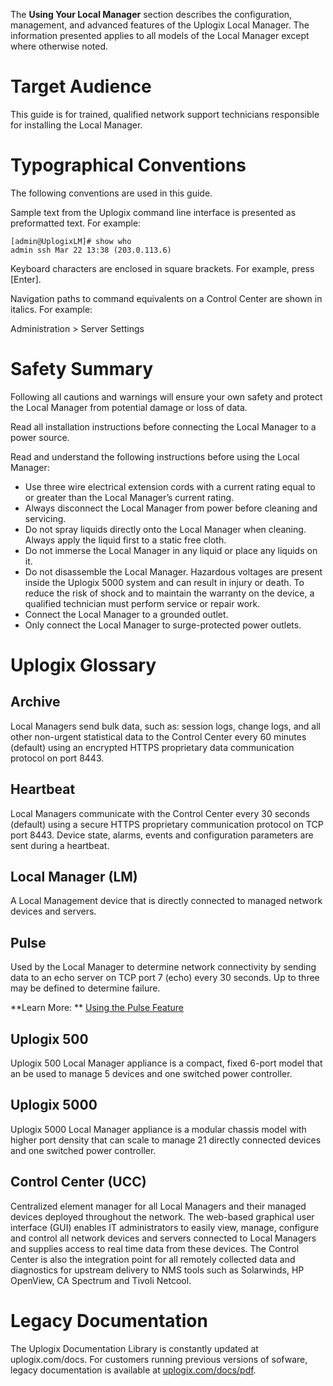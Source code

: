<!-- 5.4 -->

The **Using Your Local Manager** section describes the configuration, management, and advanced features of the Uplogix Local Manager. The information presented applies to all models of the Local Manager except where otherwise noted.

# Target Audience

This guide is for trained, qualified network support technicians responsible for installing the Local Manager.

# Typographical Conventions

The following conventions are used in this guide.

Sample text from the Uplogix command line interface is presented as preformatted text. For example:

```
[admin@UplogixLM]# show who
admin ssh Mar 22 13:38 (203.0.113.6)
```

Keyboard characters are enclosed in square brackets. For example, press [Enter].

Navigation paths to command equivalents on a Control Center are shown in italics. For example:

<div class='ucc' />Administration > Server Settings</div>

# Safety Summary

Following all cautions and warnings will ensure your own safety and protect the Local Manager from potential damage or loss of data.

<div class='warning' />Read all installation instructions before connecting the Local Manager to a power source.</div>

Read and understand the following instructions before using the Local Manager:

* Use three wire electrical extension cords with a current rating equal to or greater than the Local Manager’s current rating.
* Always disconnect the Local Manager from power before cleaning and servicing.
* Do not spray liquids directly onto the Local Manager when cleaning. Always apply the liquid first to a static free cloth.
* Do not immerse the Local Manager in any liquid or place any liquids on it.
* Do not disassemble the Local Manager. Hazardous voltages are present inside the Uplogix 5000 system and can result in injury or death. To reduce the risk of shock and to maintain the warranty on the device, a qualified technician must perform service or repair work.
* Connect the Local Manager to a grounded outlet. 
* Only connect the Local Manager to surge-protected power outlets.

# Uplogix Glossary

## Archive

Local Managers send bulk data, such as: session logs, change logs, and all other non-urgent statistical data to the Control Center every 60 minutes (default) using an encrypted HTTPS proprietary data communication protocol on port 8443.

## Heartbeat

Local Managers communicate with the Control Center every 30 seconds (default) using a secure HTTPS proprietary communication protocol on TCP port 8443. Device state, alarms, events and configuration parameters are sent during a heartbeat.

## Local Manager (LM)

A Local Management device that is directly connected to managed network devices and servers.

## Pulse

Used by the Local Manager to determine network connectivity by sending data to an echo server on TCP port 7 (echo) every 30 seconds. Up to three may be defined to determine failure.

**Learn More: ** [Using the Pulse Feature](http://uplogix.com/docs/local-manager-user-guide/out-of-band-configuration/using-the-pulse-feature)

## Uplogix 500

Uplogix 500 Local Manager appliance is a compact, fixed 6-port model that an be used to manage 5 devices and one switched power controller.

## Uplogix 5000

Uplogix 5000 Local Manager appliance is a modular chassis model with higher port density that can scale to manage 21 directly connected devices and one switched power controller.

## Control Center (UCC)

Centralized element manager for all Local Managers and their managed devices deployed throughout the network. The web-based graphical user interface (GUI) enables IT administrators to easily view, manage, configure and control all network devices and servers connected to Local Managers and supplies access to real time data from these devices. The Control Center is also the integration point for all remotely collected data and diagnostics for upstream delivery to NMS tools such as Solarwinds, HP OpenView, CA Spectrum and Tivoli Netcool.

# Legacy Documentation

The Uplogix Documentation Library is constantly updated at uplogix.com/docs. For customers running previous versions of sofware, legacy documentation is available at [uplogix.com/docs/pdf](/docs/pdf/).